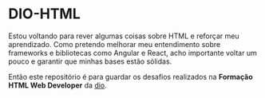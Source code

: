 # DIO-HTML

Estou voltando para rever algumas coisas sobre HTML e reforçar meu aprendizado.
Como pretendo melhorar meu entendimento sobre frameworks e bibliotecas como Angular e React, acho importante voltar um pouco e garantir que minhas bases estão sólidas.

Então este repositório é para guardar os desafios realizados na <strong>Formação HTML Web Developer</strong> da <a href="dio.me">dio</a>.
